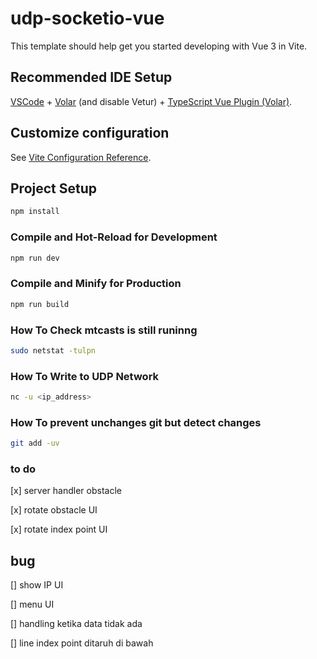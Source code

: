# udp-socketio-vue

This template should help get you started developing with Vue 3 in Vite.

## Recommended IDE Setup

[VSCode](https://code.visualstudio.com/) + [Volar](https://marketplace.visualstudio.com/items?itemName=Vue.volar) (and disable Vetur) + [TypeScript Vue Plugin (Volar)](https://marketplace.visualstudio.com/items?itemName=Vue.vscode-typescript-vue-plugin).

## Customize configuration

See [Vite Configuration Reference](https://vitejs.dev/config/).

## Project Setup

```sh
npm install
```

### Compile and Hot-Reload for Development

```sh
npm run dev
```

### Compile and Minify for Production

```sh
npm run build
```

### How To Check mtcasts is still runinng

```sh
sudo netstat -tulpn
```

### How To Write to UDP Network

```sh
nc -u <ip_address>
```

### How To prevent unchanges git but detect changes

```sh
git add -uv
```

### to do

[x] server handler obstacle

[x] rotate obstacle UI

[x] rotate index point UI

## bug

[] show IP UI

[] menu UI

[] handling ketika data tidak ada

[] line index point ditaruh di bawah
